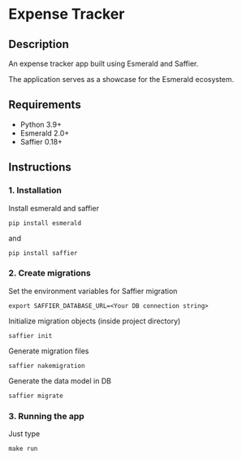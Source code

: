 # Expense Tracker
## Description
An expense tracker app built using Esmerald and Saffier.

The application serves as a showcase for the Esmerald ecosystem.
 
  
## Requirements

- Python 3.9+
- Esmerald 2.0+
- Saffier 0.18+


## Instructions
### 1. Installation

Install esmerald and saffier

```pip install esmerald```

and

```pip install saffier```


### 2. Create migrations

Set the environment variables for Saffier migration

```export SAFFIER_DATABASE_URL=<Your DB connection string>```

Initialize migration objects (inside project directory)

```saffier init```

Generate migration files

```saffier nakemigration```

Generate the data model in DB

```saffier migrate```

### 3. Running the app

Just type

```make run```
